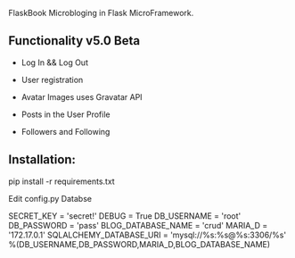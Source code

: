FlaskBook Microbloging in Flask MicroFramework.

Functionality v5.0 Beta
-----------------------


- Log In && Log Out

- User registration

- Avatar Images uses Gravatar API

- Posts in the User Profile

- Followers and Following


Installation:
--------------

pip install -r requirements.txt

Edit config.py Databse

SECRET_KEY = 'secret!'
DEBUG = True
DB_USERNAME = 'root'
DB_PASSWORD = 'pass'
BLOG_DATABASE_NAME = 'crud'
MARIA_D = '172.17.0.1'
SQLALCHEMY_DATABASE_URI = 'mysql://%s:%s@%s:3306/%s' %(DB_USERNAME,DB_PASSWORD,MARIA_D,BLOG_DATABASE_NAME)
